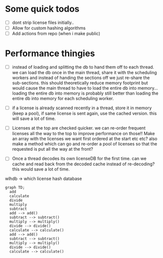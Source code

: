 # Some quick todos

- [ ] dont strip license files initially..
- [ ] Allow for custom hashing algorithms
- [ ] Add actions from repo (when i make public)

# Performance thingies

- [ ] instead of loading and splitting the db to hand them off to each thread.
      we can load the db once in the main thread, share it with the scheduling
      workers and instead of handing the sections off we just re-share the
      sub-sections. this should theoretically reduce memory footprint but would
      cause the main thread to have to load the entire db into memory... loading
      the entire db into memory is probably still better than loading the entire
      db into memory for each scheduling worker.
- [ ] if a license is already scanned recently in a thread, store it in memory
      (keep a pool), if same license is sent again, use the cached version. this
      will save a lot of time.
- [ ] Licenses at the top are checked quicker. we can re-order frequent licenses all the way to the top to improve performance on those!! Make an array with the licenses we want first ordered at the start etc etc? also make a method which can go and re-order a pool of licenses so that the requested is put all the way at the front?
- [ ] Once a thread decodes its own licenseDB for the first time. can we cache and
  read back from the decoded cache instead of re-decoding? this would save a lot
  of time.


wlhdb -> which license hash database



```mermaid
graph TD;
  add
  calculate
  divide
  multiply
  subtract
  add --> add()
  subtract --> subtract()
  multiply --> multiply()
  divide --> divide()
  calculate --> calculate()
  add --> add()
  subtract --> subtract()
  multiply --> multiply()
  divide --> divide()
  calculate --> calculate()
```